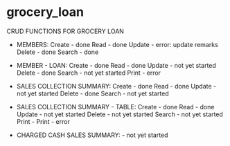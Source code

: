 # grocery_loan
CRUD FUNCTIONS FOR GROCERY LOAN

* MEMBERS:
Create - done
Read - done
Update - error: update remarks
Delete - done
Search - done

* MEMBER - LOAN:
Create - done
Read - done
Update - not yet started
Delete - done
Search - not yet started
Print - error

* SALES COLLECTION SUMMARY:
Create - done
Read - done
Update - not yet started
Delete - done
Search - not yet started

* SALES COLLECTION SUMMARY - TABLE:
Create - done
Read - done
Update - not yet started
Delete - not yet started
Search - not yet started
Print - Print - error

* CHARGED CASH SALES SUMMARY: - not yet started
